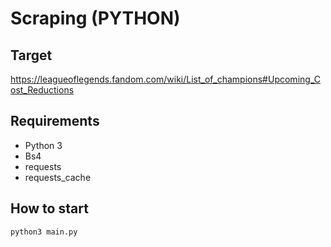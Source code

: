# Scraping (PYTHON)

## Target

https://leagueoflegends.fandom.com/wiki/List_of_champions#Upcoming_Cost_Reductions

## Requirements

- Python 3
- Bs4
- requests
- requests_cache

## How to start

```
python3 main.py
```
